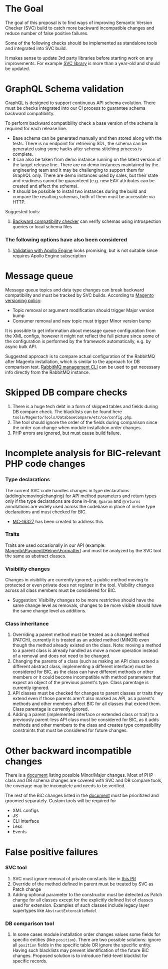 # The Goal

The goal of this proposal is to find ways of improving Semantic Version Checker (SVC) build to catch more backward incompatible changes and reduce number of false positive failures.

Some of the following checks should be implemented as standalone tools and integrated into SVC build.

It makes sense to update 3rd party libraries before starting work on any improvements. For example [SVC library](https://github.com/tomzx/php-semver-checker) is more than a year-old and should be updated.


# GraphQL Schema validation

GraphQL is designed to support continuous API schema evolution. There must be checks integrated into our CI process to guarantee schema backward compatibility.

To perform backward compatibility check a base version of the schema is required for each release line. 
 - Base schema can be generated manually and then stored along with the tests. There is no endpoint for retrieving SDL, the schema can be generated using some hacks after schema stitching process is complete.
 - It can also be taken from demo instance running on the latest version of the target release line. There are no demo instances maintained by the engineering team and it may be challenging to support them for GraphQL only. There are demo instances used by sales, but their state and readiness cannot be guaranteed (e.g. new EAV attributes can be created and affect the schema). 
 - It should be possible to install two instances during the build and compare the resulting schemas, both of them must be accessible via HTTP.

Suggested tools:

1. [Backward compatibility checker](https://github.com/rodionovp/graphql-schema-compatibility-checker) can verify schemas using introspection queries or local schema files


### The following options have also been considered
1. [Validation with Apollo Engine](https://blog.apollographql.com/schema-validation-with-apollo-engine-4032456425ba) looks promising, but is not suitable since requires Apollo Engine subscription

# Message queue

Message queue topics and data type changes can break backward compatibility and must be tracked by SVC builds. According to [Magento versioning policy](https://devdocs.magento.com/guides/v2.3/extension-dev-guide/versioning/codebase-changes.html):
 - Topic removal or argument modification should trigger Major version bump
 - Consumer removal and new topic must trigger Minor version bump
 
It is possible to get information about message queue configuration from the XML configs, however it might not reflect the full picture since some of the configuration is performed by the framework automatically, e.g. by async bulk API.

Suggested approach is to compare actual configuration of the RabbitMQ after Magento installation, which is similar to the approach for DB comparison test. [RabbitMQ management CLI](https://www.rabbitmq.com/management-cli.html) can be used to get necessary info directly from the RabbitMQ instance.

# Skipped DB compare checks

1. There is a huge tech debt in a form of skipped tables and fields during DB compare check. The blacklists can be found here `tools/Magento/Tools/DatabaseCompare/etc/ce/config.php`.
1. The tool should ignore the order of the fields during comparison since the order can change when module installation order changes.
1. PHP errors are ignored, but must cause build failure.

# Incomplete analysis for BIC-relevant PHP code changes

### Type declarations

The current SVC code handles changes in type declarations (adding/removing/changing) for API method parameters and return types only if the type declarations are done in-line; `@param` and `@returns` annotations are widely used across the codebase in place of in-line type declarations and must checked for BIC.
- [MC-16327](https://jira.corp.magento.com/browse/MC-16327) has been created to address this.

### Traits

Traits are used occasionally in our API (example: [Magento\Payment\Helper\Formatter](https://github.com/magento/magento2/blob/2.3-develop/app/code/Magento/Payment/Helper/Formatter.php)) and must be analyzed by the SVC tool the same as abstract classes.

### Visibility changes

Changes in visibility are currently ignored; a public method moving to protected or even private does not register in the tool.  Visibility changes across all class members must be considered for BIC.
- Suggestion: Visibility changes to be more restrictive should have the same change level as removals, changes to be more visible should have the same change level as additions.

### Class inheritance

1. Overriding a parent method must be treated as a changed method (PATCH), currently it is treated as an added method (MINOR) even though the method already existed on the class.  Note: moving a method to a parent class is already handled as move a move operation instead of a removal and does not need to be changed.
1. Changing the parents of a class (such as making an API class extend a different abstract class, implementing a different interface) must be considered for BIC, as the class can have different methods or other members or it could become incompatible with method parameters that expect an object of the previous parent's type.  Class parentage is currently ignored.
1. API classes must be checked for changes to parent classes or traits they extend even if those parents aren't also marked as API, as a parent's methods and other members affect BIC for all classes that extend them. Class parentage is currently ignored.
1. Adding a parent (implemented interface or extended class or trait) to a previously parent-less API class must be considered for BIC, as it adds methods and other members to the class and creates type compatibility constraints that must be considered for future changes.

# Other backward incompatible changes

There is a [document](https://devdocs.magento.com/guides/v2.3/extension-dev-guide/versioning/codebase-changes.html) listing possible Minor/Major changes. 
Most of PHP class and DB schema changes are covered with SVC and DB compare tools, the coverage may be incomplete and needs to be verified.

The rest of the BiC changes listed in the [document](https://devdocs.magento.com/guides/v2.3/extension-dev-guide/versioning/codebase-changes.html) must be prioritized and groomed separately. Custom tools will be required for 
- XML configs
- JS
- CLI interface
- Less
- Events

# False positive failures

### SVC tool
1. SVC must ignore removal of private constants like in [this PR](https://github.com/magento/magento2ce/pull/3875)
1. Override of the method defined in parent must be treated by SVC as Patch change
1. Adding optional parameter to the constructor must be detected as Patch change for all classes except for the explicitly defined list of classes used for extension. Examples of such classes include legacy layer supertypes like `AbstractExtensibleModel`

### DB comparison tool
1. In some cases module installation order changes values some fields for specific entities (like `position`). There are two possible solutions: ignore all `position` fields in the specific table OR ignore the specific entity. Having such blacklists may prevent identification of the future BiC changes. Proposed solution is to introduce field-level blacklist for specific records.